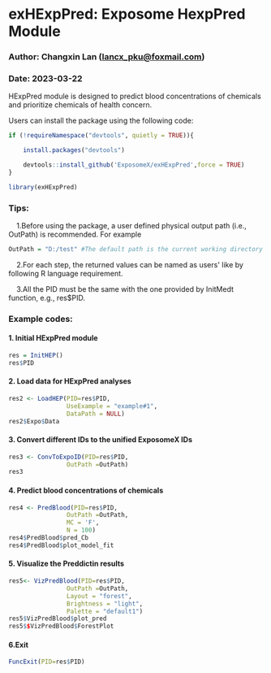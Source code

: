# exHExpPred: Exposome HexpPred Module 
### Author: Changxin Lan (lancx_pku@foxmail.com)
### Date: 2023-03-22
HExpPred module is designed  to predict blood concentrations of chemicals and prioritize chemicals of health concern.

Users can install the package using the following code:
```R
if (!requireNamespace("devtools", quietly = TRUE)){

	install.packages("devtools")

	devtools::install_github('ExposomeX/exHExpPred',force = TRUE)
}

library(exHExpPred)
```

### Tips:
&nbsp;&nbsp;&nbsp;&nbsp;1.Before using the package, a user defined physical output path (i.e., OutPath) is recommended. For example
```R
OutPath = "D:/test" #The default path is the current working directory of R. Users can use this code to set the preferred path.
```
&nbsp;&nbsp;&nbsp;&nbsp;2.For each step, the returned values can be named as users' like by following R language requirement.<br>

&nbsp;&nbsp;&nbsp;&nbsp;3.All the PID must be the same with the one provided by InitMedt function, e.g., res$PID.

### Example codes:
#### 1. Initial HExpPred module
```R
res = InitHEP()
res$PID
```
#### 2. Load data for HExpPred analyses
```R
res2 <- LoadHEP(PID=res$PID,
	            UseExample = "example#1",
	            DataPath = NULL)
res2$Expo$Data
```

#### 3. Convert different IDs to the unified ExposomeX IDs
```R
res3 <- ConvToExpoID(PID=res$PID,
                OutPath =OutPath)
res3
```
#### 4. Predict blood concentrations of chemicals
```R
res4 <- PredBlood(PID=res$PID,
                OutPath =OutPath,
                MC = 'F',
                N = 100)
res4$PredBlood$pred_Cb
res4$PredBlood$plot_model_fit
```

#### 5. Visualize the Preddictin results
```R
res5<- VizPredBlood(PID=res$PID,
                OutPath =OutPath,
                Layout = "forest",
                Brightness = "light",
                Palette = "default1")
res5$VizPredBlood$plot_pred
res5$$VizPredBlood$ForestPlot
```

#### 6.Exit
```R
FuncExit(PID=res$PID)
```
